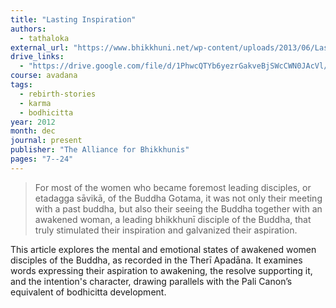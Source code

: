 ```yaml
---
title: "Lasting Inspiration"
authors:
  - tathaloka
external_url: "https://www.bhikkhuni.net/wp-content/uploads/2013/06/Lasting-Inspiration.pdf"
drive_links:
  - "https://drive.google.com/file/d/1PhwcQTYb6yezrGakveBjSWcCWN0JAcVl/view?usp=sharing"
course: avadana
tags:
  - rebirth-stories
  - karma
  - bodhicitta
year: 2012
month: dec
journal: present
publisher: "The Alliance for Bhikkhunis"
pages: "7--24"
---
```


> For most of the women who became foremost leading
disciples, or etadagga sāvikā, of the Buddha Gotama, it was not
only their meeting with a past buddha, but also their seeing
the Buddha together with an awakened woman, a leading
bhikkhunī disciple of the Buddha, that truly stimulated their
inspiration and galvanized their aspiration. 

This article explores the mental and emotional states of awakened women disciples of the Buddha, as recorded in the Therī Apadāna. It examines words expressing their aspiration to awakening, the resolve supporting it, and the intention's character, drawing parallels with the Pali Canon’s equivalent of bodhicitta development.
